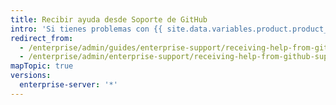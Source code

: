 ```yaml
---
title: Recibir ayuda desde Soporte de GitHub
intro: 'Si tienes problemas con {{ site.data.variables.product.product_location_enterprise }}, {{ site.data.variables.contact.github_support }} puede ayudarte.'
redirect_from:
  - /enterprise/admin/guides/enterprise-support/receiving-help-from-github-enterprise-support/
  - /enterprise/admin/enterprise-support/receiving-help-from-github-support
mapTopic: true
versions:
  enterprise-server: '*'
---
```


